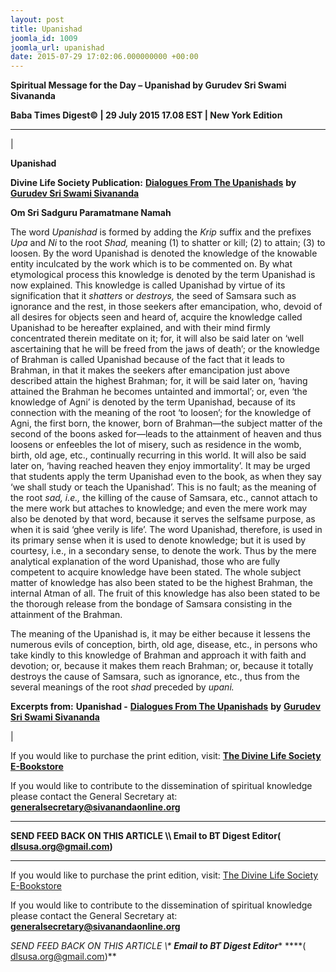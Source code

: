 ```yaml
---
layout: post
title: Upanishad
joomla_id: 1009
joomla_url: upanishad
date: 2015-07-29 17:02:06.000000000 +00:00
---
```

  

















































**Spiritual Message for the Day – Upanishad by Gurudev Sri Swami Sivananda**

 **Baba Times Digest© | 29 July 2015 17.08 EST | New York Edition**

* * *

| 

**Upanishad**

**Divine Life Society Publication:** [**Dialogues From The Upanishads**](http://www.dlshq.org/books/es78.htm#intro) **by** [**Gurudev Sri Swami Sivananda**](http://www.dlshq.org/saints/siva.htm)

**Om Sri Sadguru Paramatmane Namah**

The word _Upanishad_ is formed by adding the _Krip_ suffix and the prefixes _Upa_ and _Ni_ to the root _Shad,_ meaning (1) to shatter or kill; (2) to attain; (3) to loosen. By the word Upanishad is denoted the knowledge of the knowable entity inculcated by the work which is to be commented on. By what etymological process this knowledge is denoted by the term Upanishad is now explained. This knowledge is called Upanishad by virtue of its signification that it _shatters_ or _destroys,_ the seed of Samsara such as ignorance and the rest, in those seekers after emancipation, who, devoid of all desires for objects seen and heard of, acquire the knowledge called Upanishad to be hereafter explained, and with their mind firmly concentrated therein meditate on it; for, it will also be said later on ‘well ascertaining that he will be freed from the jaws of death’; or the knowledge of Brahman is called Upanishad because of the fact that it leads to Brahman, in that it makes the seekers after emancipation just above described attain the highest Brahman; for, it will be said later on, ‘having attained the Brahman he becomes untainted and immortal’; or, even ‘the knowledge of Agni’ is denoted by the term Upanishad, because of its connection with the meaning of the root ‘to loosen’; for the knowledge of Agni, the first born, the knower, born of Brahman—the subject matter of the second of the boons asked for—leads to the attainment of heaven and thus loosens or enfeebles the lot of misery, such as residence in the womb, birth, old age, etc., continually recurring in this world. It will also be said later on, ‘having reached heaven they enjoy immortality’. It may be urged that students apply the term Upanishad even to the book, as when they say ‘we shall study or teach the Upanishad’. This is no fault; as the meaning of the root _sad, i.e.,_ the killing of the cause of Samsara, etc., cannot attach to the mere work but attaches to knowledge; and even the mere work may also be denoted by that word, because it serves the selfsame purpose, as when it is said ‘ghee verily is life’. The word Upanishad, therefore, is used in its primary sense when it is used to denote knowledge; but it is used by courtesy, i.e., in a secondary sense, to denote the work. Thus by the mere analytical explanation of the word Upanishad, those who are fully competent to acquire knowledge have been stated. The whole subject matter of knowledge has also been stated to be the highest Brahman, the internal Atman of all. The fruit of this knowledge has also been stated to be the thorough release from the bondage of Samsara consisting in the attainment of the Brahman.

The meaning of the Upanishad is, it may be either because it lessens the numerous evils of conception, birth, old age, disease, etc., in persons who take kindly to this knowledge of Brahman and approach it with faith and devotion; or, because it makes them reach Brahman; or, because it totally destroys the cause of Samsara, such as ignorance, etc., thus from the several meanings of the root _shad_ preceded by _upani._



**Excerpts from:**  **Upanishad -** [**Dialogues From The Upanishads**](http://www.dlshq.org/books/es78.htm#intro) **by** [**Gurudev Sri Swami Sivananda**](http://www.dlshq.org/saints/siva.htm)

 |



If you would like to purchase the print edition, visit: **[The Divine Life Society E-Bookstore](http://www.dlshq.org/download/download.htm)**

If you would like to contribute to the dissemination of spiritual knowledge please contact the General Secretary at: [](mailto:%20%3Cscript%20type=%27text/javascript%27%3E%20%3C%21--%20var%20prefix%20=%20%27ma%27%20+%20%27il%27%20+%20%27to%27;%20var%20path%20=%20%27hr%27%20+%20%27ef%27%20+%20%27=%27;%20var%20addy57016%20=%20%27generalsecretary%27%20+%20%27@%27;%20addy57016%20=%20addy57016%20+%20%27sivanandaonline%27%20+%20%27.%27%20+%20%27org%27;%20document.write%28%27%3Ca%20%27%20+%20path%20+%20%27%5C%27%27%20+%20prefix%20+%20%27:%27%20+%20addy57016%20+%20%27%5C%27%3E%27%29;%20document.write%28addy57016%29;%20document.write%28%27%3C%5C/a%3E%27%29;%20//--%3E%5Cn%20%3C/script%3E%3Cscript%20type=%27text/javascript%27%3E%20%3C%21--%20document.write%28%27%3Cspan%20style=%5C%27display:%20none;%5C%27%3E%27%29;%20//--%3E%20%3C/script%3EThis%20email%20address%20is%20being%20protected%20from%20spambots.%20You%20need%20JavaScript%20enabled%20to%20view%20it.%20%3Cscript%20type=%27text/javascript%27%3E%20%3C%21--%20document.write%28%27%3C/%27%29;%20document.write%28%27span%3E%27%29;%20//--%3E%20%3C/script%3E?subject=Contribution%20to%20Dissemination%20of%20Spiritual%20Knowledge) **generalsecretary@sivanandaonline.org**

****

**SEND FEED BACK ON THIS ARTICLE \\\ Email to BT Digest Editor[](mailto:%20%3Cscript%20type=%27text/javascript%27%3E%20%3C%21--%20var%20prefix%20=%20%27ma%27%20+%20%27il%27%20+%20%27to%27;%20var%20path%20=%20%27hr%27%20+%20%27ef%27%20+%20%27=%27;%20var%20addy72654%20=%20%27dlsusa.org%27%20+%20%27@%27;%20addy72654%20=%20addy72654%20+%20%27gmail%27%20+%20%27.%27%20+%20%27com%27;%20document.write%28%27%3Ca%20%27%20+%20path%20+%20%27%5C%27%27%20+%20prefix%20+%20%27:%27%20+%20addy72654%20+%20%27%5C%27%3E%27%29;%20document.write%28addy72654%29;%20document.write%28%27%3C%5C/a%3E%27%29;%20//--%3E%5Cn%20%3C/script%3E%3Cscript%20type=%27text/javascript%27%3E%20%3C%21--%20document.write%28%27%3Cspan%20style=%5C%27display:%20none;%5C%27%3E%27%29;%20//--%3E%20%3C/script%3EThis%20email%20address%20is%20being%20protected%20from%20spambots.%20You%20need%20JavaScript%20enabled%20to%20view%20it.%20%3Cscript%20type=%27text/javascript%27%3E%20%3C%21--%20document.write%28%27%3C/%27%29;%20document.write%28%27span%3E%27%29;%20//--%3E%20%3C/script%3E?subject=DLS%20Posts)( [dlsusa.org@gmail.com](mailto:dlsusa.org@gmail.com))**



* * *



  

If you would like to purchase the print edition, visit: [The Divine Life Society E-Bookstore](http://www.dlshq.org/download/download.htm)

If you would like to contribute to the dissemination of spiritual knowledge please contact the General Secretary at: **[generalsecretary@sivanandaonline.org](mailto:generalsecretary@sivanandaonline.org)**

**SEND FEED BACK ON THIS ARTICLE \\\**  **Email to BT Digest Editor**** [](mailto:%20%3Cscript%20type=%27text/javascript%27%3E%20%3C%21--%20var%20prefix%20=%20%27ma%27%20+%20%27il%27%20+%20%27to%27;%20var%20path%20=%20%27hr%27%20+%20%27ef%27%20+%20%27=%27;%20var%20addy72654%20=%20%27dlsusa.org%27%20+%20%27@%27;%20addy72654%20=%20addy72654%20+%20%27gmail%27%20+%20%27.%27%20+%20%27com%27;%20document.write%28%27%3Ca%20%27%20+%20path%20+%20%27%5C%27%27%20+%20prefix%20+%20%27:%27%20+%20addy72654%20+%20%27%5C%27%3E%27%29;%20document.write%28addy72654%29;%20document.write%28%27%3C%5C/a%3E%27%29;%20//--%3E%5Cn%20%3C/script%3E%3Cscript%20type=%27text/javascript%27%3E%20%3C%21--%20document.write%28%27%3Cspan%20style=%5C%27display:%20none;%5C%27%3E%27%29;%20//--%3E%20%3C/script%3EThis%20email%20address%20is%20being%20protected%20from%20spambots.%20You%20need%20JavaScript%20enabled%20to%20view%20it.%20%3Cscript%20type=%27text/javascript%27%3E%20%3C%21--%20document.write%28%27%3C/%27%29;%20document.write%28%27span%3E%27%29;%20//--%3E%20%3C/script%3E?subject=DLS%20Posts)****( [dlsusa.org@gmail.com](mailto:dlsusa.org@gmail.com))**  
